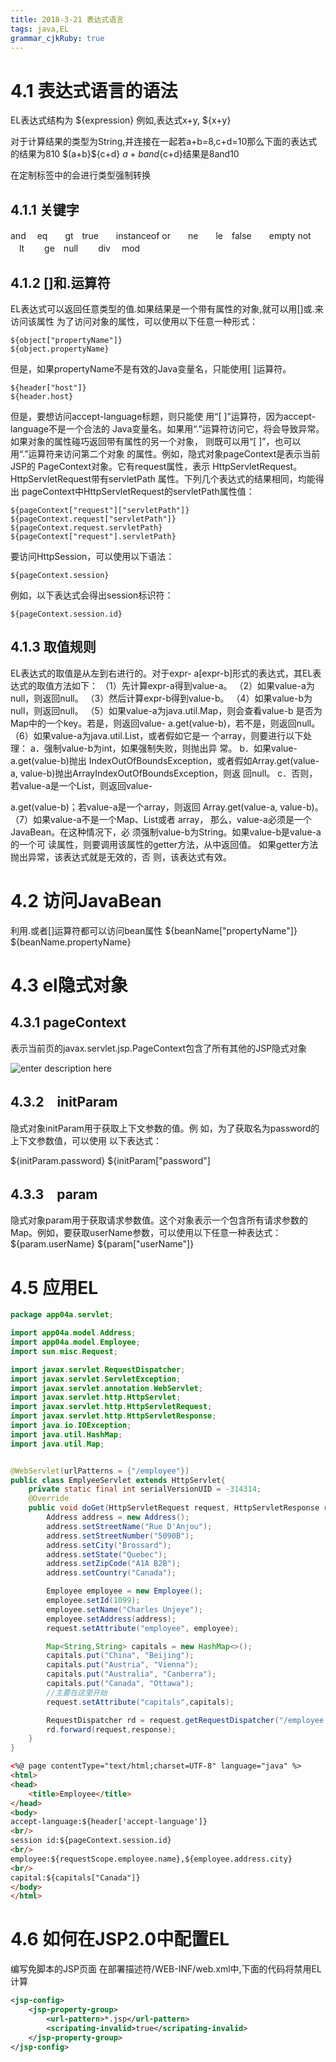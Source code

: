 ```yaml
---
title: 2018-3-21 表达式语言
tags: java,EL
grammar_cjkRuby: true
---
```

# 4.1 表达式语言的语法
EL表达式结构为
${expression}
例如,表达式x+y, ${x+y}

对于计算结果的类型为String,并连接在一起若a+b=8,c+d=10那么下面的表达式的结果为810
$(a+b}${c+d}
${a+b}and${c+d}结果是8and10

在定制标签中的会进行类型强制转换

## 4.1.1 关键字
and　 eq　　gt　true　　instanceof
or　　ne　　le　false　　empty
not 　lt　　 ge　null　　 div　 mod

## 4.1.2 []和.运算符
EL表达式可以返回任意类型的值.如果结果是一个带有属性的对象,就可以用[]或.来访问该属性
为了访问对象的属性，可以使用以下任意一种形式：
```
${object["propertyName"]}
${object.propertyName}
```
但是，如果propertyName不是有效的Java变量名，只能使用[ ]运算符。
```
${header["host"]}
${header.host}
```
但是，要想访问accept-language标题，则只能使
用“[ ]”运算符，因为accept-language不是一个合法的
Java变量名。如果用“.”运算符访问它，将会导致异常。
如果对象的属性碰巧返回带有属性的另一个对象，
则既可以用“[ ]”，也可以用“.”运算符来访问第二个对象
的属性。例如，隐式对象pageContext是表示当前JSP的
PageContext对象。它有request属性，表示
HttpServletRequest。HttpServletRequest带有servletPath
属性。下列几个表达式的结果相同，均能得出
pageContext中HttpServletRequest的servletPath属性值：
```
${pageContext["request"]["servletPath"]}
${pageContext.request["servletPath"]}
${pageContext.request.servletPath}
${pageContext["request"].servletPath}
```
要访问HttpSession，可以使用以下语法：
```
${pageContext.session}
```
例如，以下表达式会得出session标识符：
```
${pageContext.session.id}
```

## 4.1.3 取值规则
EL表达式的取值是从左到右进行的。对于expr-
a[expr-b]形式的表达式，其EL表达式的取值方法如下：
（1）先计算expr-a得到value-a。
（2）如果value-a为null，则返回null。
（3）然后计算expr-b得到value-b。
（4）如果value-b为null，则返回null。
（5）如果value-a为java.util.Map，则会查看value-b
是否为Map中的一个key。若是，则返回value-
a.get(value-b)，若不是，则返回null。
（6）如果value-a为java.util.List，或者假如它是一
个array，则要进行以下处理：
a．强制value-b为int，如果强制失败，则抛出异
常。
b．如果value-a.get(value-b)抛出
IndexOutOfBoundsException，或者假如Array.get(value-
a, value-b)抛出ArrayIndexOutOfBoundsException，则返
回null。
c．否则，若value-a是一个List，则返回value-


a.get(value-b)；若value-a是一个array，则返回
Array.get(value-a, value-b)。
（7）如果value-a不是一个Map、List或者 array，
那么，value-a必须是一个JavaBean。在这种情况下，必
须强制value-b为String。如果value-b是value-a的一个可
读属性，则要调用该属性的getter方法，从中返回值。
如果getter方法抛出异常，该表达式就是无效的，否
则，该表达式有效。



# 4.2 访问JavaBean
利用.或者[]运算符都可以访问bean属性
${beanName["propertyName"]}
${beanName.propertyName}

# 4.3 el隐式对象
## 4.3.1 pageContext
表示当前页的javax.servlet.jsp.PageContext包含了所有其他的JSP隐式对象

![enter description here][1]


## 4.3.2　initParam
隐式对象initParam用于获取上下文参数的值。例
如，为了获取名为password的上下文参数值，可以使用
以下表达式：

${initParam.password}
${initParam["password"]
## 4.3.3　param
隐式对象param用于获取请求参数值。这个对象表示一个包含所有请求参数的Map。例如，要获取userName参数，可以使用以下任意一种表达式：
${param.userName}
${param["userName"]}

# 4.5 应用EL
```java
package app04a.servlet;

import app04a.model.Address;
import app04a.model.Employee;
import sun.misc.Request;

import javax.servlet.RequestDispatcher;
import javax.servlet.ServletException;
import javax.servlet.annotation.WebServlet;
import javax.servlet.http.HttpServlet;
import javax.servlet.http.HttpServletRequest;
import javax.servlet.http.HttpServletResponse;
import java.io.IOException;
import java.util.HashMap;
import java.util.Map;


@WebServlet(urlPatterns = {"/employee"})
public class EmplyeeServlet extends HttpServlet{
    private static final int serialVersionUID = -314314;
    @Override
    public void doGet(HttpServletRequest request, HttpServletResponse response) throws ServletException,IOException{
        Address address = new Address();
        address.setStreetName("Rue D'Anjou");
        address.setStreetNumber("5090B");
        address.setCity("Brossard");
        address.setState("Quebec");
        address.setZipCode("A1A B2B");
        address.setCountry("Canada");

        Employee employee = new Employee();
        employee.setId(1099);
        employee.setName("Charles Unjeye");
        employee.setAddress(address);
        request.setAttribute("employee", employee);

        Map<String,String> capitals = new HashMap<>();
        capitals.put("China", "Beijing");
        capitals.put("Austria", "Vienna");
        capitals.put("Australia", "Canberra");
        capitals.put("Canada", "Ottawa");
		//主要在这里开始
        request.setAttribute("capitals",capitals);

        RequestDispatcher rd = request.getRequestDispatcher("/employee.jsp");
        rd.forward(request,response);
    }
}
```
```html
<%@ page contentType="text/html;charset=UTF-8" language="java" %>
<html>
<head>
    <title>Employee</title>
</head>
<body>
accept-language:${header['accept-language']}
<br/>
session id:${pageContext.session.id}
<br/>
employee:${requestScope.employee.name},${employee.address.city}
<br/>
capital:${capitals["Canada"]}
</body>
</html>
```

# 4.6 如何在JSP2.0中配置EL
编写免脚本的JSP页面
在部署描述符/WEB-INF/web.xml中,下面的代码将禁用EL计算
```xml
<jsp-config>
	<jsp-property-group>
		<url-pattern>*.jsp</url-pattern>
		<scripating-invalid>true</scripating-invalid>
	</jsp-property-group>
</jsp-config>
```













  [1]: ./images/pageContext.png "pageContext"